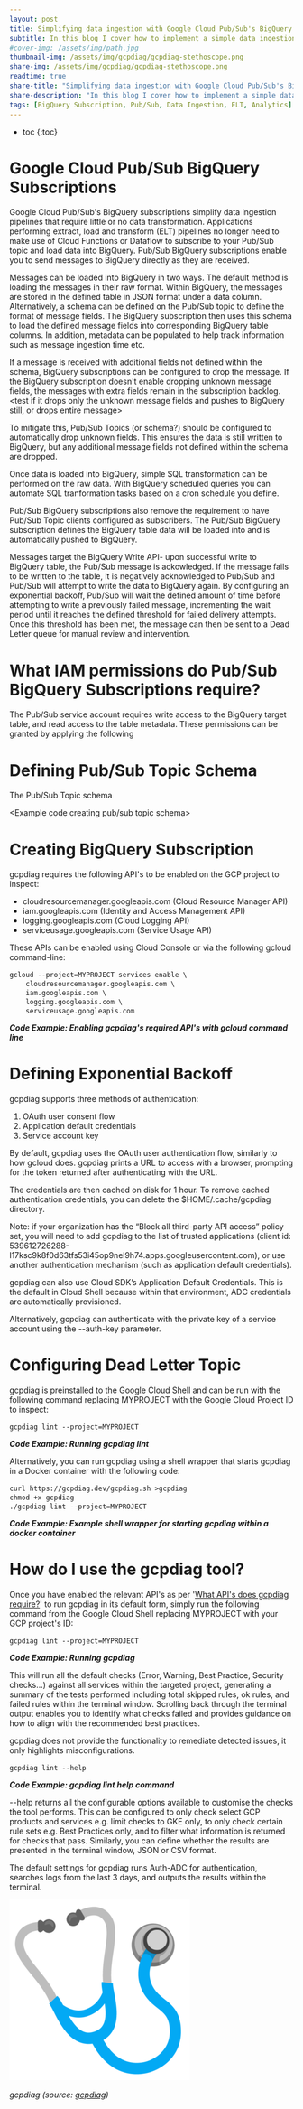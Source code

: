 ```yaml
---
layout: post
title: Simplifying data ingestion with Google Cloud Pub/Sub's BigQuery Subscriptions
subtitle: In this blog I cover how to implement a simple data ingestion and analytics pipeline using Google Cloud Pub/Sub's BigQuery Subscription service.
#cover-img: /assets/img/path.jpg
thumbnail-img: /assets/img/gcpdiag/gcpdiag-stethoscope.png
share-img: /assets/img/gcpdiag/gcpdiag-stethoscope.png
readtime: true
share-title: "Simplifying data ingestion with Google Cloud Pub/Sub's BigQuery Subscription"
share-description: "In this blog I cover how to implement a simple data ingestion and analytics pipeline using Google Cloud Pub/Sub's BigQuery Subscription service."
tags: [BigQuery Subscription, Pub/Sub, Data Ingestion, ELT, Analytics]
---
```


* toc
{:toc}

# Google Cloud Pub/Sub BigQuery Subscriptions
Google Cloud Pub/Sub's BigQuery subscriptions simplify data ingestion pipelines that require little or no data transformation. Applications performing extract, load and transform (ELT) pipelines no longer need to make use of Cloud Functions or Dataflow to subscribe to your Pub/Sub topic and load data into BigQuery. Pub/Sub BigQuery subscriptions enable you to send messages to BigQuery directly as they are received.

Messages can be loaded into BigQuery in two ways. The default method is loading the messages in their raw format. Within BigQuery, the messages are stored in the defined table in JSON format under a data column. Alternatively, a schema can be defined on the Pub/Sub topic to define the format of message fields. The BigQuery subscription then uses this schema to load the defined message fields into corresponding BigQuery table columns. In addition, metadata can be populated to help track information such as message ingestion time etc. 

<insert diagram of bigQuery JSON data table>
<insert diagram of schema, and BigQuery populated table>

If a message is received with additional fields not defined within the schema, BigQuery subscriptions can be configured to drop the message. If the BigQuery subscription doesn't enable dropping unknown message fields, the messages with extra fields remain in the subscription backlog. <test if it drops only the unknown message fields and pushes to BigQuery still, or drops entire message>

<check true statement> To mitigate this, Pub/Sub Topics (or schema?) should be configured to automatically drop unknown fields. This ensures the data is still written to BigQuery, but any additional message fields not defined within the schema are dropped.

Once data is loaded into BigQuery, simple SQL transformation can be performed on the raw data. With BigQuery scheduled queries you can automate SQL tranformation tasks based on a cron schedule you define.

Pub/Sub BigQuery subscriptions also remove the requirement to have Pub/Sub Topic clients configured as subscribers. The Pub/Sub BigQuery subscription defines the BigQuery table data will be loaded into and is automatically pushed to BigQuery.

Messages target the BigQuery Write API- upon successful write to BigQuery table, the Pub/Sub message is ackowledged. If the message fails to be written to the table, it is negatively acknowledged to Pub/Sub and Pub/Sub will attempt to write the data to BigQuery again. By configuring an exponential backoff, Pub/Sub will wait the defined amount of time before attempting to write a previously failed message, incrementing the wait period until it reaches the defined threshold for failed delivery attempts. Once this threshold has been met, the message can then be sent to a Dead Letter queue for manual review and intervention. 

# What IAM permissions do Pub/Sub BigQuery Subscriptions require?
The Pub/Sub service account requires write access to the BigQuery target table, and read access to the table metadata. These permissions can be granted by applying the following 

<Example code applying permissions to table>

# Defining Pub/Sub Topic Schema
The Pub/Sub Topic schema

<Example code creating pub/sub topic schema>

# Creating BigQuery Subscription

gcpdiag requires the following API's to be enabled on the GCP project to inspect:

- cloudresourcemanager.googleapis.com (Cloud Resource Manager API)
- iam.googleapis.com (Identity and Access Management API)
- logging.googleapis.com (Cloud Logging API)
- serviceusage.googleapis.com (Service Usage API)

These APIs can be enabled using Cloud Console or via the following gcloud command-line:

```
gcloud --project=MYPROJECT services enable \
    cloudresourcemanager.googleapis.com \
    iam.googleapis.com \
    logging.googleapis.com \
    serviceusage.googleapis.com
```
***Code Example: Enabling gcpdiag's required API's with gcloud command line***

# Defining Exponential Backoff
gcpdiag supports three methods of authentication:

1.  OAuth user consent flow
2.  Application default credentials
3.  Service account key

By default, gcpdiag uses the OAuth user authentication flow, similarly to how gcloud does. gcpdiag prints a URL to access with a browser, prompting for the token returned after authenticating with the URL.

The credentials are then cached on disk for 1 hour. To remove cached authentication credentials, you can delete the $HOME/.cache/gcpdiag directory.

Note: if your organization has the “Block all third-party API access” policy set, you will need to add gcpdiag to the list of trusted applications (client id: 539612726288-l17ksc9k8f0d63tfs53i45op9nel9h74.apps.googleusercontent.com), or use another authentication mechanism (such as application default credentials).

gcpdiag can also use Cloud SDK’s Application Default Credentials. This is the default in Cloud Shell because within that environment, ADC credentials are automatically provisioned.

Alternatively, gcpdiag can authenticate with the private key of a service account using the --auth-key parameter.


# Configuring Dead Letter Topic
gcpdiag is preinstalled to the Google Cloud Shell and can be run with the following command replacing MYPROJECT with the Google Cloud Project ID to inspect:

```
gcpdiag lint --project=MYPROJECT
```
***Code Example: Running gcpdiag lint***

Alternatively, you can run gcpdiag using a shell wrapper that starts gcpdiag in a Docker container with the following code:

```
curl https://gcpdiag.dev/gcpdiag.sh >gcpdiag
chmod +x gcpdiag
./gcpdiag lint --project=MYPROJECT
```
***Code Example: Example shell wrapper for starting gcpdiag within a docker container***

# How do I use the gcpdiag tool?

Once you have enabled the relevant API's as per '[What API's does gcpdiag require?](/gcpdiag#what-apis-does-gcpdiag-require)' to run gcpdiag in its default form, simply run the following command from the Google Cloud Shell replacing MYPROJECT with your GCP project's ID:

```
gcpdiag lint --project=MYPROJECT
```
***Code Example: Running gcpdiag***

This will run all the default checks (Error, Warning, Best Practice, Security checks...) against all services within the targeted project, generating a summary of the tests performed including total skipped rules, ok rules, and failed rules within the terminal window. Scrolling back through the terminal output enables you to identify what checks failed and provides guidance on how to align with the recommended best practices. 

gcpdiag does not provide the functionality to remediate detected issues, it only highlights misconfigurations.

```
gcpdiag lint --help
```
***Code Example: gcpdiag lint help command***

--help returns all the configurable options available to customise the checks the tool performs. This can be configured to only check select GCP products and services e.g. limit checks to GKE only, to only check certain rule sets e.g. Best Practices only, and to filter what information is returned for checks that pass. Similarly, you can define whether the results are presented in the terminal window, JSON or CSV format.

The default settings for gcpdiag runs Auth-ADC for authentication, searches logs from the last 3 days, and outputs the results within the terminal.

![gcpdiag Open Source Tool](/assets/img/gcpdiag/gcpdiag-stethoscope.png "gcpdiag Open Source Tool")
 
*gcpdiag (source: [gcpdiag](https://gcpdiag.dev))*

